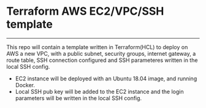 # Terraform AWS EC2/VPC/SSH template

---
This repo will contain a template written in Terraform(HCL) to deploy
on AWS a new VPC, with a public subnet, security groups, internet gateway,
a route table, SSH connection configured and SSH parameteres written in the
local SSH config.

- EC2 instance will be deployed with an Ubuntu 18.04 image,
and running Docker.
- Local SSH pub key will be added to the EC2 instance and the login parameters
will be written in the local SSH config.
